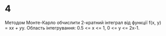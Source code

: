 ﻿# 4
Методом Монте-Карло обчислити 2-кратний інтеграл від функції
f(x, y) = x*x + y*y. Область інтегрування: 0.5 <= x <= 1, 0 <= y <= 2x-1.
